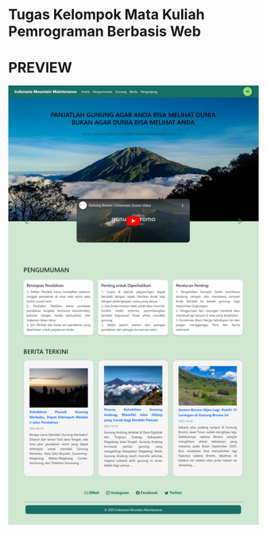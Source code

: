 # Tugas Kelompok Mata Kuliah Pemrograman Berbasis Web

<h1>PREVIEW</h1>

<img width="919" alt="PreviewHome" src="image/homepage.png">